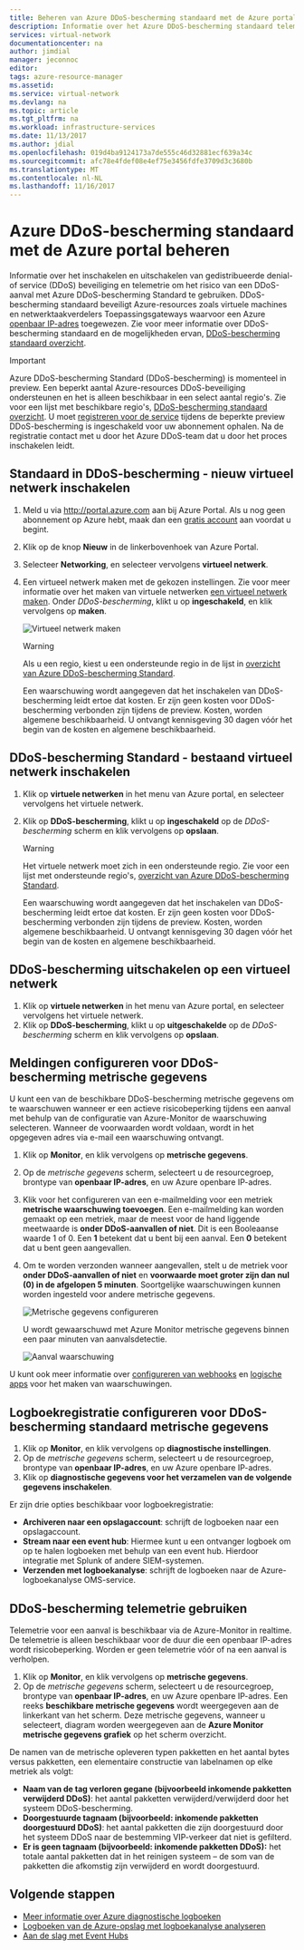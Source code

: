 ```yaml
---
title: Beheren van Azure DDoS-bescherming standaard met de Azure portal | Microsoft Docs
description: Informatie over het Azure DDoS-bescherming standaard telemetrie in de Azure-Monitor om het risico van een aanval te gebruiken.
services: virtual-network
documentationcenter: na
author: jimdial
manager: jeconnoc
editor: 
tags: azure-resource-manager
ms.assetid: 
ms.service: virtual-network
ms.devlang: na
ms.topic: article
ms.tgt_pltfrm: na
ms.workload: infrastructure-services
ms.date: 11/13/2017
ms.author: jdial
ms.openlocfilehash: 019d4ba9124173a7de555c46d32881ecf639a34c
ms.sourcegitcommit: afc78e4fdef08e4ef75e3456fdfe3709d3c3680b
ms.translationtype: MT
ms.contentlocale: nl-NL
ms.lasthandoff: 11/16/2017
---
```

# <a name="manage-azure-ddos-protection-standard-using-the-azure-portal"></a>Azure DDoS-bescherming standaard met de Azure portal beheren

Informatie over het inschakelen en uitschakelen van gedistribueerde denial-of service (DDoS) beveiliging en telemetrie om het risico van een DDoS-aanval met Azure DDoS-bescherming Standard te gebruiken. DDoS-bescherming standaard beveiligt Azure-resources zoals virtuele machines en netwerktaakverdelers Toepassingsgateways waarvoor een Azure [openbaar IP-adres](virtual-network-public-ip-address.md) toegewezen. Zie voor meer informatie over DDoS-bescherming standaard en de mogelijkheden ervan, [DDoS-bescherming standaard overzicht](ddos-protection-overview.md). 

>[!IMPORTANT]
>Azure DDoS-bescherming Standard (DDoS-bescherming) is momenteel in preview. Een beperkt aantal Azure-resources DDoS-beveiliging ondersteunen en het is alleen beschikbaar in een select aantal regio's. Zie voor een lijst met beschikbare regio's, [DDoS-bescherming standaard overzicht](ddos-protection-overview.md). U moet [registreren voor de service](http://aka.ms/ddosprotection) tijdens de beperkte preview DDoS-bescherming is ingeschakeld voor uw abonnement ophalen. Na de registratie contact met u door het Azure DDoS-team dat u door het proces inschakelen leidt. 

## <a name="enable-ddos-protection-standard---new-virtual-network"></a>Standaard in DDoS-bescherming - nieuw virtueel netwerk inschakelen

1. Meld u via http://portal.azure.com aan bij Azure Portal. Als u nog geen abonnement op Azure hebt, maak dan een [gratis account](https://azure.microsoft.com/free/?WT.mc_id=A261C142F) aan voordat u begint.
2. Klik op de knop **Nieuw** in de linkerbovenhoek van Azure Portal.
3. Selecteer **Networking**, en selecteer vervolgens **virtueel netwerk**.
4. Een virtueel netwerk maken met de gekozen instellingen. Zie voor meer informatie over het maken van virtuele netwerken [een virtueel netwerk maken](virtual-networks-create-vnet-arm-pportal.md). Onder *DDoS-bescherming*, klikt u op **ingeschakeld**, en klik vervolgens op **maken**.

    ![Virtueel netwerk maken](./media/ddos-protection-manage-portal/ddos-create-vnet.png)   

    > [!WARNING]
    > Als u een regio, kiest u een ondersteunde regio in de lijst in [overzicht van Azure DDoS-bescherming Standard](ddos-protection-overview.md).

    Een waarschuwing wordt aangegeven dat het inschakelen van DDoS-bescherming leidt ertoe dat kosten. Er zijn geen kosten voor DDoS-bescherming verbonden zijn tijdens de preview. Kosten, worden algemene beschikbaarheid. U ontvangt kennisgeving 30 dagen vóór het begin van de kosten en algemene beschikbaarheid.

## <a name="enable-ddos-protection-standard---existing-virtual-network"></a>DDoS-bescherming Standard - bestaand virtueel netwerk inschakelen 

1. Klik op **virtuele netwerken** in het menu van Azure portal, en selecteer vervolgens het virtuele netwerk.
2. Klik op **DDoS-bescherming**, klikt u op **ingeschakeld** op de *DDoS-bescherming* scherm en klik vervolgens op **opslaan**. 

    > [!WARNING]
    > Het virtuele netwerk moet zich in een ondersteunde regio. Zie voor een lijst met ondersteunde regio's, [overzicht van Azure DDoS-bescherming Standard](ddos-protection-overview.md).

    Een waarschuwing wordt aangegeven dat het inschakelen van DDoS-bescherming leidt ertoe dat kosten. Er zijn geen kosten voor DDoS-bescherming verbonden zijn tijdens de preview. Kosten, worden algemene beschikbaarheid. U ontvangt kennisgeving 30 dagen vóór het begin van de kosten en algemene beschikbaarheid.

## <a name="disable-ddos-protection-on-a-virtual-network"></a>DDoS-bescherming uitschakelen op een virtueel netwerk

1. Klik op **virtuele netwerken** in het menu van Azure portal, en selecteer vervolgens het virtuele netwerk.
2. Klik op **DDoS-bescherming**, klikt u op **uitgeschakelde** op de *DDoS-bescherming* scherm en klik vervolgens op **opslaan**.

## <a name="configure-alerts-on-ddos-protection-metrics"></a>Meldingen configureren voor DDoS-bescherming metrische gegevens

U kunt een van de beschikbare DDoS-bescherming metrische gegevens om te waarschuwen wanneer er een actieve risicobeperking tijdens een aanval met behulp van de configuratie van Azure-Monitor de waarschuwing selecteren. Wanneer de voorwaarden wordt voldaan, wordt in het opgegeven adres via e-mail een waarschuwing ontvangt.

1. Klik op **Monitor**, en klik vervolgens op **metrische gegevens**.
2. Op de *metrische gegevens* scherm, selecteert u de resourcegroep, brontype van **openbaar IP-adres**, en uw Azure openbare IP-adres.
3. Klik voor het configureren van een e-mailmelding voor een metriek **metrische waarschuwing toevoegen**. Een e-mailmelding kan worden gemaakt op een metriek, maar de meest voor de hand liggende meetwaarde is **onder DDoS-aanvallen of niet**. Dit is een Booleaanse waarde 1 of 0. Een **1** betekent dat u bent bij een aanval. Een **0** betekent dat u bent geen aangevallen.
4. Om te worden verzonden wanneer aangevallen, stelt u de metriek voor **onder DDoS-aanvallen of niet** en **voorwaarde moet groter zijn dan nul (0) in de afgelopen 5 minuten**. Soortgelijke waarschuwingen kunnen worden ingesteld voor andere metrische gegevens.

    ![Metrische gegevens configureren](./media/ddos-protection-manage-portal/ddos-metrics.png)

    U wordt gewaarschuwd met Azure Monitor metrische gegevens binnen een paar minuten van aanvalsdetectie.

    ![Aanval waarschuwing](./media/ddos-protection-manage-portal/ddos-alert.png) 

U kunt ook meer informatie over [configureren van webhooks](../monitoring-and-diagnostics/insights-webhooks-alerts.md) en [logische apps](../logic-apps/logic-apps-what-are-logic-apps.md) voor het maken van waarschuwingen.

## <a name="configure-logging-on-ddos-protection-standard-metrics"></a>Logboekregistratie configureren voor DDoS-bescherming standaard metrische gegevens

1. Klik op **Monitor**, en klik vervolgens op **diagnostische instellingen**.
2. Op de *metrische gegevens* scherm, selecteert u de resourcegroep, brontype van **openbaar IP-adres**, en uw Azure openbare IP-adres.
3. Klik op **diagnostische gegevens voor het verzamelen van de volgende gegevens inschakelen**.

Er zijn drie opties beschikbaar voor logboekregistratie:

- **Archiveren naar een opslagaccount**: schrijft de logboeken naar een opslagaccount.
- **Stream naar een event hub**: Hiermee kunt u een ontvanger logboek om op te halen logboeken met behulp van een event hub. Hierdoor integratie met Splunk of andere SIEM-systemen.
- **Verzenden met logboekanalyse**: schrijft de logboeken naar de Azure-logboekanalyse OMS-service.

## <a name="use-ddos-protection-telemetry"></a>DDoS-bescherming telemetrie gebruiken

Telemetrie voor een aanval is beschikbaar via de Azure-Monitor in realtime. De telemetrie is alleen beschikbaar voor de duur die een openbaar IP-adres wordt risicobeperking. Worden er geen telemetrie vóór of na een aanval is verholpen.

1. Klik op **Monitor**, en klik vervolgens op **metrische gegevens**. 
2. Op de *metrische gegevens* scherm, selecteert u de resourcegroep, brontype van **openbaar IP-adres**, en uw Azure openbare IP-adres. Een reeks **beschikbare metrische gegevens** wordt weergegeven aan de linkerkant van het scherm. Deze metrische gegevens, wanneer u selecteert, diagram worden weergegeven aan de **Azure Monitor metrische gegevens grafiek** op het scherm overzicht. 

De namen van de metrische opleveren typen pakketten en het aantal bytes versus pakketten, een elementaire constructie van labelnamen op elke metriek als volgt:

- **Naam van de tag verloren gegane (bijvoorbeeld inkomende pakketten verwijderd DDoS)**: het aantal pakketten verwijderd/verwijderd door het systeem DDoS-bescherming.
- **Doorgestuurde tagnaam (bijvoorbeeld: inkomende pakketten doorgestuurd DDoS)**: het aantal pakketten die zijn doorgestuurd door het systeem DDoS naar de bestemming VIP-verkeer dat niet is gefilterd.
- **Er is geen tagnaam (bijvoorbeeld: inkomende pakketten DDoS):** het totale aantal pakketten dat in het reinigen systeem – de som van de pakketten die afkomstig zijn verwijderd en wordt doorgestuurd.

## <a name="next-steps"></a>Volgende stappen

- [Meer informatie over Azure diagnostische logboeken](../monitoring-and-diagnostics/monitoring-overview-of-diagnostic-logs.md?toc=%2fazure%2fvirtual-network%2ftoc.json)
- [Logboeken van de Azure-opslag met logboekanalyse analyseren](../log-analytics/log-analytics-azure-storage.md?toc=%2fazure%2fvirtual-network%2ftoc.json)
- [Aan de slag met Event Hubs](../event-hubs/event-hubs-csharp-ephcs-getstarted.md?toc=%2fazure%2fvirtual-network%2ftoc.json)